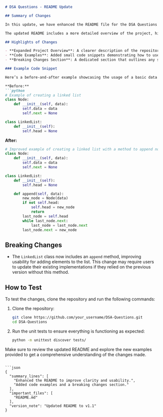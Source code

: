 ```markdown
# DSA Questions - README Update

## Summary of Changes

In this update, we have enhanced the README file for the DSA Questions repository to provide clearer guidance on the project’s structure, usage, and contributions. The changes aim to improve the overall developer experience by making it easier for users to understand how to navigate the codebase and implement the data structures and algorithms presented in this repository.

The updated README includes a more detailed overview of the project, highlights key features, and provides examples to illustrate the usage of various data structures and algorithms. Additionally, we have included a section on breaking changes to ensure that users are aware of any modifications that may impact their existing implementations.

## Highlights of Changes

- **Expanded Project Overview**: A clearer description of the repository's purpose and what users can expect when utilizing the provided data structures and algorithms.
- **Code Examples**: Added small code snippets demonstrating how to use specific data structures, making it easier for users to get started.
- **Breaking Changes Section**: A dedicated section that outlines any significant changes that might affect backward compatibility.

### Example Code Snippet

Here’s a before-and-after example showcasing the usage of a basic data structure:

**Before:**
```python
# Example of creating a linked list
class Node:
    def __init__(self, data):
        self.data = data
        self.next = None

class LinkedList:
    def __init__(self):
        self.head = None
```

**After:**
```python
# Improved example of creating a linked list with a method to append nodes
class Node:
    def __init__(self, data):
        self.data = data
        self.next = None

class LinkedList:
    def __init__(self):
        self.head = None

    def append(self, data):
        new_node = Node(data)
        if not self.head:
            self.head = new_node
            return
        last_node = self.head
        while last_node.next:
            last_node = last_node.next
        last_node.next = new_node
```

## Breaking Changes

- The `LinkedList` class now includes an `append` method, improving usability for adding elements to the list. This change may require users to update their existing implementations if they relied on the previous version without this method.

## How to Test

To test the changes, clone the repository and run the following commands:

1. Clone the repository:
   ```bash
   git clone https://github.com/your_username/DSA-Questions.git
   cd DSA-Questions
   ```

2. Run the unit tests to ensure everything is functioning as expected:
   ```bash
   python -m unittest discover tests/
   ```

Make sure to review the updated README and explore the new examples provided to get a comprehensive understanding of the changes made.

```

```json
{
  "summary_lines": [
    "Enhanced the README to improve clarity and usability.",
    "Added code examples and a breaking changes section."
  ],
  "important_files": [
    "README.md"
  ],
  "version_note": "Updated README to v1.1"
}
```